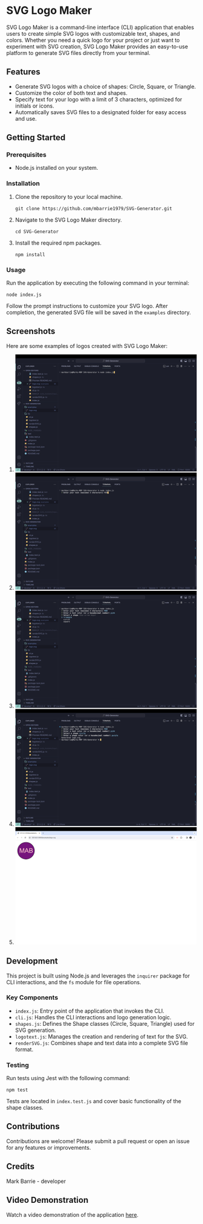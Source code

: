 
# SVG Logo Maker

SVG Logo Maker is a command-line interface (CLI) application that enables users to create simple SVG logos with customizable text, shapes, and colors. Whether you need a quick logo for your project or just want to experiment with SVG creation, SVG Logo Maker provides an easy-to-use platform to generate SVG files directly from your terminal.

## Features

- Generate SVG logos with a choice of shapes: Circle, Square, or Triangle.
- Customize the color of both text and shapes.
- Specify text for your logo with a limit of 3 characters, optimized for initials or icons.
- Automatically saves SVG files to a designated folder for easy access and use.

## Getting Started

### Prerequisites

- Node.js installed on your system.

### Installation

1. Clone the repository to your local machine.
   ```
   git clone https://github.com/mbarrie1979/SVG-Generator.git
   ```
2. Navigate to the SVG Logo Maker directory.
   ```
   cd SVG-Generator
   ```
3. Install the required npm packages.
   ```
   npm install
   ```

### Usage

Run the application by executing the following command in your terminal:

```
node index.js
```

Follow the prompt instructions to customize your SVG logo. After completion, the generated SVG file will be saved in the `examples` directory.

## Screenshots

Here are some examples of logos created with SVG Logo Maker:

1. ![Screenshot 1](assets/Screenshot_1.png)
2. ![Screenshot 2](assets/Screenshot_2.png)
3. ![Screenshot 3](assets/Screenshot_3.png)
4. ![Screenshot 4](assets/Screenshot_4.png)
5. ![Screenshot 5](assets/Screenshot_5.png)


## Development

This project is built using Node.js and leverages the `inquirer` package for CLI interactions, and the `fs` module for file operations.

### Key Components

- `index.js`: Entry point of the application that invokes the CLI.
- `cli.js`: Handles the CLI interactions and logo generation logic.
- `shapes.js`: Defines the Shape classes (Circle, Square, Triangle) used for SVG generation.
- `logotext.js`: Manages the creation and rendering of text for the SVG.
- `renderSVG.js`: Combines shape and text data into a complete SVG file format.

### Testing

Run tests using Jest with the following command:

```
npm test
```

Tests are located in `index.test.js` and cover basic functionality of the shape classes.

## Contributions

Contributions are welcome! Please submit a pull request or open an issue for any features or improvements.

## Credits
Mark Barrie - developer

## Video Demonstration
Watch a video demonstration of the application [here](https://watch.screencastify.com/v/eas0rZgxyPEKJOKVS105).

